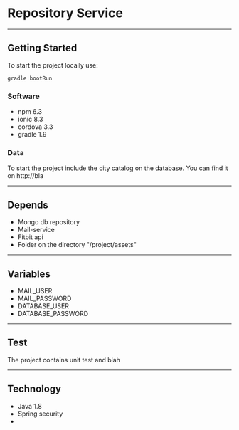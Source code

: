 # Repository Service

---
## Getting Started

To start the project locally use:

``` 
gradle bootRun
```

### Software

 - npm 6.3
 - ionic 8.3 
 - cordova 3.3
 - gradle 1.9 

### Data

To start the project include the city catalog on the database. You can find it on http://bla


---
## Depends

 - Mongo db repository
 - Mail-service
 - Fitbit api
 - Folder on the directory "/project/assets"


---
## Variables

 - MAIL_USER
 - MAIL_PASSWORD
 - DATABASE_USER
 - DATABASE_PASSWORD


---
## Test

The project contains unit test and blah


---
## Technology

 - Java 1.8 
 - Spring security
 - 
